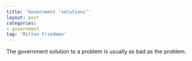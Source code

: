```yaml
---
title: 'Government ‘solutions’'
layout: post
categories:
- government
tag: 'Milton Friedman'
---
```


The government solution to a problem is usually as bad as the problem.